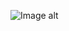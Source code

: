 ![Image alt](https://github.com/NeTrogajSvetchu/test1/raw/main/img/""Снимок""экрана""от""2023-08-22""19-34-13.png"")
